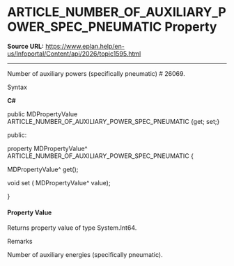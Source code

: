 # ARTICLE_NUMBER_OF_AUXILIARY_POWER_SPEC_PNEUMATIC Property

**Source URL:** https://www.eplan.help/en-us/Infoportal/Content/api/2026/topic1595.html

---

Number of auxiliary powers (specifically pneumatic) # 26069.

Syntax

**C#**



public MDPropertyValue ARTICLE_NUMBER_OF_AUXILIARY_POWER_SPEC_PNEUMATIC {get; set;}

public:

property MDPropertyValue^ ARTICLE_NUMBER_OF_AUXILIARY_POWER_SPEC_PNEUMATIC {

   MDPropertyValue^ get();

   void set (    MDPropertyValue^ value);

}


#### Property Value

Returns property value of type System.Int64.

Remarks

Number of auxiliary energies (specifically pneumatic).
